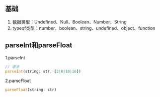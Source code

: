 ## 基础
1. 数据类型：Undefined、Null、Boolean、Number、String
2. typeof类型：number、boolean、string、undefined、object、function

## parseInt和parseFloat
1.parseInt
```ts
// 语法
parseInt(string: str, [2|8|10|16])
```
2.parseFloat
```ts
parseFloat(string: str)
```